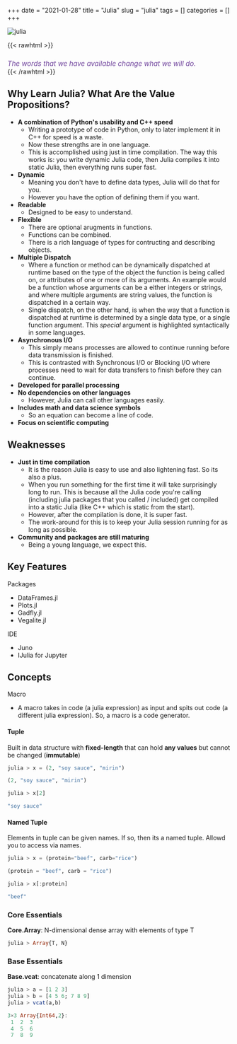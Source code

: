 +++ 
date = "2021-01-28"
title = "Julia"
slug = "julia"
tags = []
categories = []
+++


![julia](/images/julia_banner.png)

{{< rawhtml >}}
<p style="font-size:110%; color: #6f439c; margin: 0; font-style: italic; padding-top:2%;">
The words that we have available change what we will do.
</p>
{{< /rawhtml >}}

## Why Learn Julia? What Are the Value Propositions?

- __A combination of Python's usability and C++ speed__
    - Writing a prototype of code in Python, only to later implement it in C++ for speed is a waste.
    - Now these strengths are in one language.
    - This is accomplished using just in time compilation. The way this works is: you write dynamic Julia code, then Julia compiles it into static Julia, then everything runs super fast.
- __Dynamic__
    - Meaning you don't have to define data types, Julia will do that for you.
    - However you have the option of defining them if you want.
- __Readable__
    - Designed to be easy to understand. 
- __Flexible__
    - There are optional arugments in functions.
    - Functions can be combined.
    - There is a rich language of types for contructing and describing objects.
- __Multiple Dispatch__
    - Where a function or method can be dynamically dispatched at runtime based on the type of the object the function is being called on, or attributes of one or more of its arguments. An example would be a function whose arguments can be a either integers or strings, and where multiple arguments are string values, the function is dispatched in a certain way.
    - Single dispatch, on the other hand, is when the way that a function is dispatched at runtime is determined by a single data type, or a single function argument. This _special_ argument is highlighted syntactically in some languages.
- __Asynchronous I/O__
    - This simply means processes are allowed to continue running before data transmission is finished.
    - This is contrasted with Synchronous I/O or Blocking I/O where processes need to wait for data transfers to finish before they can continue.
- __Developed for parallel processing__
- __No dependencies on other languages__
    - However, Julia can call other languages easily. 
- __Includes math and data science symbols__
    - So an equation can become a line of code.
- __Focus on scientific computing__


## Weaknesses

- __Just in time compilation__
    - It is the reason Julia is easy to use and also lightening fast. So its also a plus.
    - When you run something for the first time it will take surprisingly long to run. This is because all the Julia code you're calling (including julia packages that you called / included) get compiled into a static Julia (like C++ which is static from the start). 
    - However, after the compilation is done, it is super fast.
    - The work-around for this is to keep your Julia session running for as long as possible.
- __Community and packages are still maturing__
    - Being a young language, we expect this.

## Key Features

Packages
- DataFrames.jl
- Plots.jl
- Gadfly.jl
- Vegalite.jl

IDE
- Juno
- IJulia for Jupyter

## Concepts

Macro
- A macro takes in code (a julia expression) as input and spits out code (a different julia expression). So, a macro is a code generator.


#### Tuple

Built in data structure with __fixed-length__ that can hold __any values__ but cannot be changed (__immutable__)

```julia
julia > x = (2, "soy sauce", "mirin")

(2, "soy sauce", "mirin")
```

```julia
julia > x[2]

"soy sauce"
```

#### Named Tuple

Elements in tuple can be given names. If so, then its a named tuple. Allowd you to access via names.

```julia
julia > x = (protein="beef", carb="rice")

(protein = "beef", carb = "rice")
```

```julia
julia > x[:protein]

"beef"
```

### Core Essentials

__Core.Array__: N-dimensional dense array with elements of type T

```julia
julia > Array{T, N}
```

### Base Essentials

__Base.vcat__: concatenate along 1 dimension

```julia
julia > a = [1 2 3]
julia > b = [4 5 6; 7 8 9]
julia > vcat(a,b)

3×3 Array{Int64,2}:
 1  2  3
 4  5  6
 7  8  9
```


